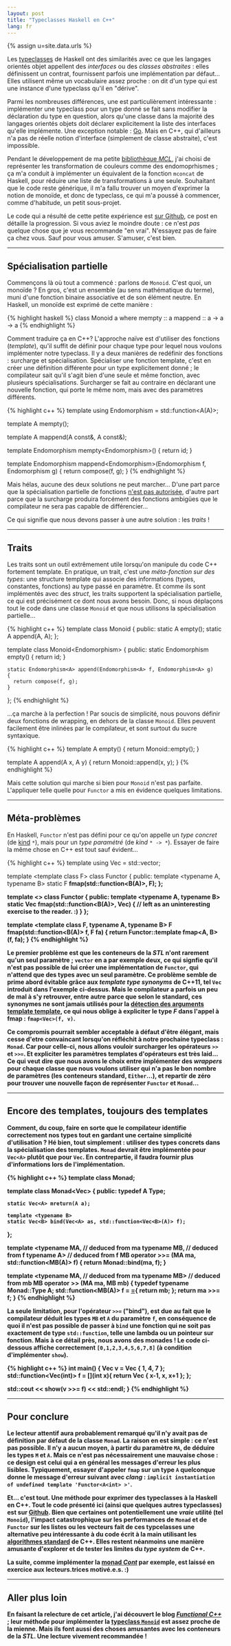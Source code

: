 ```yaml
---
layout: post
title: "Typeclasses Haskell en C++"
lang: fr
---
```


{% assign u=site.data.urls %}

Les
[typeclasses](http://learnyouahaskell.com/types-and-typeclasses#typeclasses-101)
de Haskell ont des similarités avec ce que les langages orientés objet
appellent des *interfaces* ou des *classes abstraites* : elles
définissent un contrat, fournissent parfois une implémentation par
défaut... Elles utilisent même un vocabulaire assez proche : on dit d'un
type qui est une instance d'une typeclass qu'il en "dérive".

Parmi les nombreuses différences, une est particulièrement
intéressante : implémenter une typeclass pour un type donné se fait sans
modifier la déclaration du type en question, alors qu'une classe dans la
majorité des langages orientés objets doit déclarer explicitement la
liste des interfaces qu'elle implémente. Une exception notable :
[Go](http://www.golangbootcamp.com/book/interfaces). Mais en C++, qui
d'ailleurs n'a pas de réelle notion d'interface (simplement de classe
abstraite), c'est impossible.

Pendant le développement de ma petite
[bibliothèque *MCL*](/fr/{{u.projs}}#mcl), j'ai choisi de représenter
les transformation de couleurs comme des endomoprhismes ; ça m'a conduit
à implémenter un équivalent de la fonction `mconcat` de Haskell, pour
réduire une liste de transformations à une seule. Souhaitant que le code
reste générique, il m'a fallu trouver un moyen d'exprimer la notion de
monoïde, et donc de typeclass, ce qui m'a poussé à commencer, comme
d'habitude, un petit sous-projet.

Le code qui a résulté de cette petite expérience est
[sur Github](https://github.com/nicuveo/CppTypeclasses), ce post en
détaille la progression. Si vous aviez le moindre doute : ce n'est *pas*
quelque chose que je vous recommande "en vrai". N'essayez pas de faire
ça chez vous. Sauf pour vous amuser. S'amuser, c'est bien.

---

## Spécialisation partielle

Commençons là où tout a commencé : parlons de `Monoid`. C'est quoi, un
monoïde&nbsp;? En gros, c'est un ensemble (au sens mathématique du
terme), muni d'une fonction binaire associative et de son élément
neutre. En Haskell, un monoïde est exprimé de cette manière :

{% highlight haskell %}
class Monoid a where
    mempty :: a
    mappend :: a -> a -> a
{% endhighlight %}

Comment traduire ça en C++? L'approche naïve est d'utiliser des
fonctions (*template*), qu'il suffit de définir pour chaque type pour
lequel nous voulons implémenter notre typeclass. Il y a deux manières de
redéfinir des fonctions : surcharge et spécialisation. Spécialiser une
fonction template, c'est en créer une définition différente pour un type
explicitement donné ; le compilateur sait qu'il s'agit bien d'une seule
et même fonction, avec plusieurs spécialisations. Surcharger se fait au
contraire en déclarant une nouvelle fonction, qui porte le même nom,
mais avec des paramètres différents.

{% highlight c++ %}
template <typename A>
using Endomorphism = std::function<A(A)>;

template <typename A>
A mempty();

template <typename A>
A mappend(A const&, A const&);

template <typename A>
Endomorphism<A> mempty<Endomorphism<A>>()
{
  return id<A>;
}

template <typename A>
Endomorphism<A> mappend<Endomorphism<A>>(Endomorphism<A> f,
                                         Endomorphism<A> g)
{
  return compose(f, g);
}
{% endhighlight %}

Mais hélas, aucune des deux solutions ne peut marcher... D'une part
parce que la spécialisation partielle de fonctions
[n'est pas autorisée](http://www.gotw.ca/publications/mill17.htm),
d'autre part parce que la surcharge produira forcément des fonctions
ambigües que le compilateur ne sera pas capable de différencier...

Ce qui signifie que nous devons passer à une autre solution : les
*traits* !

---

## Traits

Les traits sont un outil extrêmement utile lorsqu'on manipule du code
C++ fortement template. En pratique, un trait, c'est une *méta-fonction
sur des types*: une structure template qui associe des informations
(types, constantes, fonctions) au type passé en paramètre. Et comme ils
sont implémentés avec des *struct*, les traits supportent la
spécialisation partielle, ce qui est précisément ce dont nous avons
besoin. Donc, si nous déplaçons tout le code dans une classe `Monoid` et
que nous utilisons la spécialisation partielle...

{% highlight c++ %}
template <typename A>
class Monoid
{
  public:
    static A empty();
    static A append(A, A);
};

template <typename A>
class Monoid<Endomorphism<A>>
{
  public:
    static Endomorphism<A> empty()
    {
      return id;
    }

    static Endomorphism<A> append(Endomorphism<A> f, Endomorphism<A> g)
    {
      return compose(f, g);
    }
};
{% endhighlight %}

...ça marche à la perfection ! Par soucis de simplicité, nous pouvons
définir deux fonctions de wrapping, en dehors de la classe
`Monoid`. Elles peuvent facilement être inlinées par le compilateur, et
sont surtout du sucre syntaxique.

{% highlight c++ %}
template <typename A>
A empty()
{
  return Monoid<A>::empty();
}

template <typename A>
A append(A x, A y)
{
  return Monoid<A>::append(x, y);
}
{% endhighlight %}

Mais cette solution qui marche si bien pour `Monoid` n'est pas
parfaite. L'appliquer telle quelle pour `Functor` a mis en évidence
quelques limitations.

---

## Méta-problèmes

En Haskell, `Functor` n'est pas défini pour ce qu'on appelle un *type
concret* (de [kind](https://wiki.haskell.org/Kind) `*`), mais pour un
*type paramétré* (de *kind* `* -> *`). Essayer de faire la même chose en
C++ est tout sauf évident...

{% highlight c++ %}
template <typename A>
using Vec = std::vector<A>;

template <template<typename> class F>
class Functor
{
  public:
    template <typename A, typename B>
    static F<B> fmap(std::function<B(A)>, F<A>);
};

template <>
class Functor<Vec>
{
  public:
    template <typename A, typename B>
    static Vec<B> fmap(std::function<B(A)>, Vec<A>)
    {
      // left as an uninteresting exercise to the reader. :)
    }
};

template <template<typename> class F, typename A, typename B>
F<B> fmap(std::function<B(A)> f, F<A> fa)
{
  return Functor<F>::template fmap<A, B>(f, fa);
}
{% endhighlight %}

Le premier problème est que les conteneurs de la *STL* n'ont rarement
qu'un seul paramètre ; `vector` en a par exemple deux, ce qui signfie
qu'il n'est pas possible de lui créer une implémentation de `Functor`,
qui n'attend que des types avec un seul paramètre. Ce problème semble de
prime abord évitable grâce aux *template type synonyms* de C++11, tel
`Vec` introduit dans l'exemple ci-dessus. Mais le compilateur a parfois
un peu de mal à s'y retrouver, entre autre parce que selon le standard,
ces synonymes ne sont jamais utilisés pour la
[détection des arguments template template](http://en.cppreference.com/w/cpp/language/template_argument_deduction),
ce qui nous oblige à expliciter le type *F* dans l'appel à fmap :
`fmap<Vec>(f, v)`.

Ce compromis pourrait sembler acceptable à défaut d'être élégant, mais
cesse d'etre convaincant lorsqu'on réfléchit à notre prochaine
typeclass : `Monad`. Car pour celle-ci, nous allons vouloir surcharger
les opérateurs `>>` et `>>=`. Et expliciter les paramètres templates
d'opérateurs est très laid... Ce qui veut dire que nous avons le choix
entre implémenter des *wrappers* pour chaque classe que nous voulons
utiliser qui n'a pas le bon nombre de paramètres (les conteneurs
standard, `Either`...), et repartir de zéro pour trouver une nouvelle
façon de représenter `Functor` et `Monad`...

---

## Encore des templates, toujours des templates

Comment, du coup, faire en sorte que le compilateur identifie
correctement nos types tout en gardant une certaine simplicité
d'utilisation ? Hé bien, tout simplement : utiliser des types concrets
dans la spécialisation des templates. `Monad` devrait être implémentée
pour `Vec<A>` plutôt que pour `Vec`. En contrepartie, il faudra fournir
plus d'informations lors de l'implémentation.

{% highlight c++ %}
template <typename MA>
class Monad;

template <typename A>
class Monad<Vec<A>>
{
  public:
    typedef A Type;

    static Vec<A> mreturn(A a);

    template <typename B>
    static Vec<B> bind(Vec<A> as, std::function<Vec<B>(A)> f);
};

template <typename MA, // deduced from ma
          typename MB, // deduced from f
          typename A>  // deduced from f
MB operator >>= (MA ma, std::function<MB(A)> f)
{
  return Monad<MA>::bind(ma, f);
}

template <typename MA, // deduced from ma
          typename MB> // deduced from mb
MB operator >> (MA ma, MB mb)
{
  typedef typename Monad<MA>::Type A;
  std::function<MB(A)> f = [=](A){ return mb; };
  return ma >>= f;
}
{% endhighlight %}

La seule limitation, pour l'opérateur `>>=` ("bind"), est due au fait
que le compilateur déduit les types `MB` et `A` du paramètre `f`, en
conséquence de quoi il n'est pas possible de passer à `bind` une
fonction qui ne soit pas exactement de type `std::function`, telle une
lambda ou un pointeur sur fonction. Mais à ce détail près, nous avons
des monades ! Le code ci-dessous affiche correctement
`[0,1,2,3,4,5,6,7,8]` (à condition d'implémenter `show`).

{% highlight c++ %}
int main()
{
  Vec<int> v = Vec<int> { 1, 4, 7 };
  std::function<Vec<int>(int)> f =
    [](int x){ return Vec<int> { x-1, x, x+1 }; };

  std::cout << show(v >>= f) << std::endl;
}
{% endhighlight %}

---

## Pour conclure

Le lecteur attentif aura probablement remarqué qu'il n'y avait pas de
définition par défaut de la classe `Monad`. La raison en est simple : ce
n'est pas possible. Il n'y a aucun moyen, à partir du paramètre `MA`, de
déduire les types `M` et `A`. Mais ce n'est pas nécessairement une
mauvaise chose : ce design est celui qui a en général les messages
d'erreur les plus lisibles. Typiquement, essayer d'appeler `fmap` sur un
type `A` quelconque donne le message d'erreur suivant avec *clang* :
`implicit instantiation of undefined template 'Functor<A<int> >'`.

Et... c'est tout. Une méthode pour exprimer des typeclasses à la Haskell
en C++. Tout le code présenté ici (ainsi que quelques autres
typeclasses) est sur
[Github](https://github.com/nicuveo/CppTypeclasses). Bien que certaines
ont potentiellement une *vraie* utilité (tel `Monoid`), l'impact
catastrophique sur les performances de `Monad` et de `Functor` sur les
listes ou les vecteurs fait de ces typcelasses une alternative peu
intéressante à du code écrit à la main utilisant les
[algorithmes standard](http://www.cplusplus.com/reference/algorithm/) de
C++. Elles restent néanmoins une manière amusante d'explorer et de
tester les limites du *type system* de C++.

La suite, comme implémenter la
[monad *Cont*](http://en.wikibooks.org/wiki/Haskell/Continuation_passing_style)
par exemple, est laissé en exercice aux lecteurs.trices motivé.e.s. :)

---

## Aller plus loin

En faisant la relecture de cet article, j'ai découvert le blog
[*Functional C++*](https://functionalcpp.wordpress.com) ; leur méthode
pour implémenter la
[typeclass `Monoid`](https://functionalcpp.wordpress.com/2013/08/16/type-classes/)
est assez proche de la mienne. Mais ils font aussi des choses amusantes
avec les conteneurs de la *STL*. Une lecture vivement recommandée !
